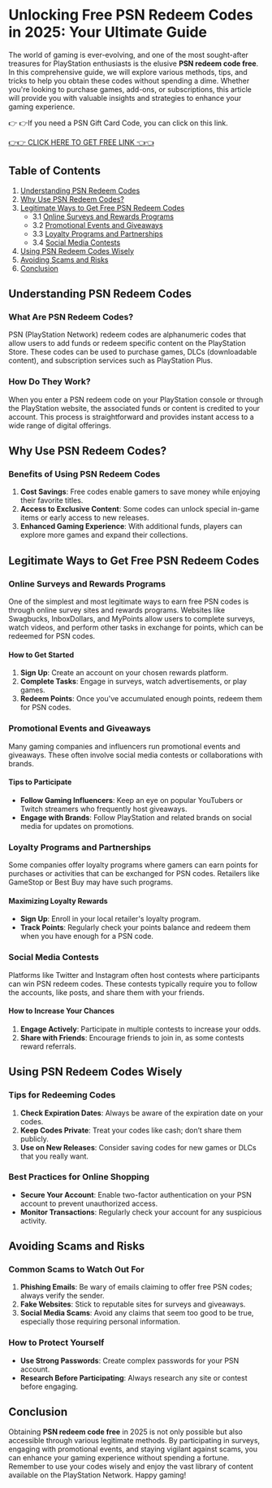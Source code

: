 # Unlocking Free PSN Redeem Codes in 2025: Your Ultimate Guide

The world of gaming is ever-evolving, and one of the most sought-after treasures for PlayStation enthusiasts is the elusive **PSN redeem code free**. In this comprehensive guide, we will explore various methods, tips, and tricks to help you obtain these codes without spending a dime. Whether you're looking to purchase games, add-ons, or subscriptions, this article will provide you with valuable insights and strategies to enhance your gaming experience.

👉 👉If you need a PSN Gift Card Code, you can click on this link.

[👉👉 CLICK HERE TO GET FREE LINK 👈👈](https://ebdsolutionx.com/alloffer/)

## Table of Contents
1. [Understanding PSN Redeem Codes](#understanding-psn-redeem-codes)
2. [Why Use PSN Redeem Codes?](#why-use-psn-redeem-codes)
3. [Legitimate Ways to Get Free PSN Redeem Codes](#legitimate-ways-to-get-free-psn-redeem-codes)
   - 3.1 [Online Surveys and Rewards Programs](#online-surveys-and-rewards-programs)
   - 3.2 [Promotional Events and Giveaways](#promotional-events-and-giveaways)
   - 3.3 [Loyalty Programs and Partnerships](#loyalty-programs-and-partnerships)
   - 3.4 [Social Media Contests](#social-media-contests)
4. [Using PSN Redeem Codes Wisely](#using-psn-redeem-codes-wisely)
5. [Avoiding Scams and Risks](#avoiding-scams-and-risks)
6. [Conclusion](#conclusion)

## Understanding PSN Redeem Codes

### What Are PSN Redeem Codes?

PSN (PlayStation Network) redeem codes are alphanumeric codes that allow users to add funds or redeem specific content on the PlayStation Store. These codes can be used to purchase games, DLCs (downloadable content), and subscription services such as PlayStation Plus.

### How Do They Work?

When you enter a PSN redeem code on your PlayStation console or through the PlayStation website, the associated funds or content is credited to your account. This process is straightforward and provides instant access to a wide range of digital offerings.

## Why Use PSN Redeem Codes?

### Benefits of Using PSN Redeem Codes

1. **Cost Savings**: Free codes enable gamers to save money while enjoying their favorite titles.
2. **Access to Exclusive Content**: Some codes can unlock special in-game items or early access to new releases.
3. **Enhanced Gaming Experience**: With additional funds, players can explore more games and expand their collections.

## Legitimate Ways to Get Free PSN Redeem Codes

### Online Surveys and Rewards Programs

One of the simplest and most legitimate ways to earn free PSN codes is through online survey sites and rewards programs. Websites like Swagbucks, InboxDollars, and MyPoints allow users to complete surveys, watch videos, and perform other tasks in exchange for points, which can be redeemed for PSN codes.

#### How to Get Started
1. **Sign Up**: Create an account on your chosen rewards platform.
2. **Complete Tasks**: Engage in surveys, watch advertisements, or play games.
3. **Redeem Points**: Once you've accumulated enough points, redeem them for PSN codes.

### Promotional Events and Giveaways

Many gaming companies and influencers run promotional events and giveaways. These often involve social media contests or collaborations with brands.

#### Tips to Participate
- **Follow Gaming Influencers**: Keep an eye on popular YouTubers or Twitch streamers who frequently host giveaways.
- **Engage with Brands**: Follow PlayStation and related brands on social media for updates on promotions.

### Loyalty Programs and Partnerships

Some companies offer loyalty programs where gamers can earn points for purchases or activities that can be exchanged for PSN codes. Retailers like GameStop or Best Buy may have such programs.

#### Maximizing Loyalty Rewards
- **Sign Up**: Enroll in your local retailer's loyalty program.
- **Track Points**: Regularly check your points balance and redeem them when you have enough for a PSN code.

### Social Media Contests

Platforms like Twitter and Instagram often host contests where participants can win PSN redeem codes. These contests typically require you to follow the accounts, like posts, and share them with your friends.

#### How to Increase Your Chances
1. **Engage Actively**: Participate in multiple contests to increase your odds.
2. **Share with Friends**: Encourage friends to join in, as some contests reward referrals.

## Using PSN Redeem Codes Wisely

### Tips for Redeeming Codes

1. **Check Expiration Dates**: Always be aware of the expiration date on your codes.
2. **Keep Codes Private**: Treat your codes like cash; don’t share them publicly.
3. **Use on New Releases**: Consider saving codes for new games or DLCs that you really want.

### Best Practices for Online Shopping

- **Secure Your Account**: Enable two-factor authentication on your PSN account to prevent unauthorized access.
- **Monitor Transactions**: Regularly check your account for any suspicious activity.

## Avoiding Scams and Risks

### Common Scams to Watch Out For

1. **Phishing Emails**: Be wary of emails claiming to offer free PSN codes; always verify the sender.
2. **Fake Websites**: Stick to reputable sites for surveys and giveaways.
3. **Social Media Scams**: Avoid any claims that seem too good to be true, especially those requiring personal information.

### How to Protect Yourself

- **Use Strong Passwords**: Create complex passwords for your PSN account.
- **Research Before Participating**: Always research any site or contest before engaging.

## Conclusion

Obtaining **PSN redeem code free** in 2025 is not only possible but also accessible through various legitimate methods. By participating in surveys, engaging with promotional events, and staying vigilant against scams, you can enhance your gaming experience without spending a fortune. Remember to use your codes wisely and enjoy the vast library of content available on the PlayStation Network. Happy gaming!
